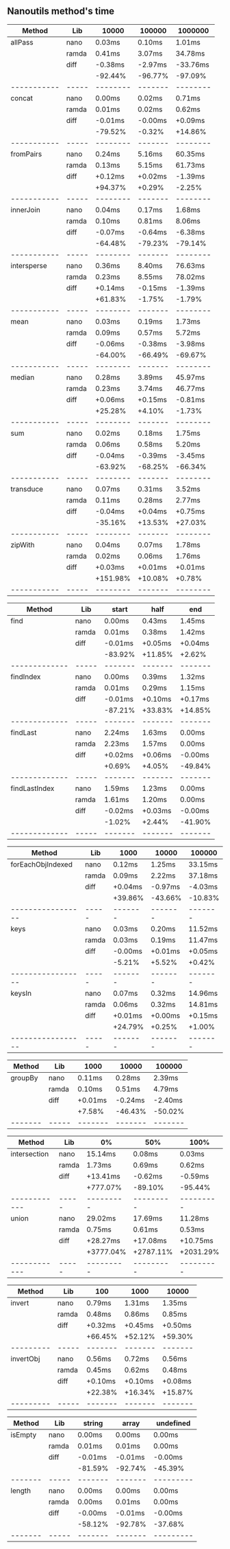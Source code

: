## Nanoutils method's time
| Method      | Lib   |    10000 |  100000 |  1000000 |
| ----------- | ----- | -------- | ------- | -------- |
| allPass     | nano  |   0.03ms |  0.10ms |   1.01ms |
|             | ramda |   0.41ms |  3.07ms |  34.78ms |
|             | diff  |  -0.38ms | -2.97ms | -33.76ms |
|             |       |  -92.44% | -96.77% |  -97.09% |
| ----------- | ----- | -------- | ------- | -------- |
| concat      | nano  |   0.00ms |  0.02ms |   0.71ms |
|             | ramda |   0.01ms |  0.02ms |   0.62ms |
|             | diff  |  -0.01ms | -0.00ms |  +0.09ms |
|             |       |  -79.52% |  -0.32% |  +14.86% |
| ----------- | ----- | -------- | ------- | -------- |
| fromPairs   | nano  |   0.24ms |  5.16ms |  60.35ms |
|             | ramda |   0.13ms |  5.15ms |  61.73ms |
|             | diff  |  +0.12ms | +0.02ms |  -1.39ms |
|             |       |  +94.37% |  +0.29% |   -2.25% |
| ----------- | ----- | -------- | ------- | -------- |
| innerJoin   | nano  |   0.04ms |  0.17ms |   1.68ms |
|             | ramda |   0.10ms |  0.81ms |   8.06ms |
|             | diff  |  -0.07ms | -0.64ms |  -6.38ms |
|             |       |  -64.48% | -79.23% |  -79.14% |
| ----------- | ----- | -------- | ------- | -------- |
| intersperse | nano  |   0.36ms |  8.40ms |  76.63ms |
|             | ramda |   0.23ms |  8.55ms |  78.02ms |
|             | diff  |  +0.14ms | -0.15ms |  -1.39ms |
|             |       |  +61.83% |  -1.75% |   -1.79% |
| ----------- | ----- | -------- | ------- | -------- |
| mean        | nano  |   0.03ms |  0.19ms |   1.73ms |
|             | ramda |   0.09ms |  0.57ms |   5.72ms |
|             | diff  |  -0.06ms | -0.38ms |  -3.98ms |
|             |       |  -64.00% | -66.49% |  -69.67% |
| ----------- | ----- | -------- | ------- | -------- |
| median      | nano  |   0.28ms |  3.89ms |  45.97ms |
|             | ramda |   0.23ms |  3.74ms |  46.77ms |
|             | diff  |  +0.06ms | +0.15ms |  -0.81ms |
|             |       |  +25.28% |  +4.10% |   -1.73% |
| ----------- | ----- | -------- | ------- | -------- |
| sum         | nano  |   0.02ms |  0.18ms |   1.75ms |
|             | ramda |   0.06ms |  0.58ms |   5.20ms |
|             | diff  |  -0.04ms | -0.39ms |  -3.45ms |
|             |       |  -63.92% | -68.25% |  -66.34% |
| ----------- | ----- | -------- | ------- | -------- |
| transduce   | nano  |   0.07ms |  0.31ms |   3.52ms |
|             | ramda |   0.11ms |  0.28ms |   2.77ms |
|             | diff  |  -0.04ms | +0.04ms |  +0.75ms |
|             |       |  -35.16% | +13.53% |  +27.03% |
| ----------- | ----- | -------- | ------- | -------- |
| zipWith     | nano  |   0.04ms |  0.07ms |   1.78ms |
|             | ramda |   0.02ms |  0.06ms |   1.76ms |
|             | diff  |  +0.03ms | +0.01ms |  +0.01ms |
|             |       | +151.98% | +10.08% |   +0.78% |
| ----------- | ----- | -------- | ------- | -------- |

| Method        | Lib   |   start |    half |     end |
| ------------- | ----- | ------- | ------- | ------- |
| find          | nano  |  0.00ms |  0.43ms |  1.45ms |
|               | ramda |  0.01ms |  0.38ms |  1.42ms |
|               | diff  | -0.01ms | +0.05ms | +0.04ms |
|               |       | -83.92% | +11.85% |  +2.62% |
| ------------- | ----- | ------- | ------- | ------- |
| findIndex     | nano  |  0.00ms |  0.39ms |  1.32ms |
|               | ramda |  0.01ms |  0.29ms |  1.15ms |
|               | diff  | -0.01ms | +0.10ms | +0.17ms |
|               |       | -87.21% | +33.83% | +14.85% |
| ------------- | ----- | ------- | ------- | ------- |
| findLast      | nano  |  2.24ms |  1.63ms |  0.00ms |
|               | ramda |  2.23ms |  1.57ms |  0.00ms |
|               | diff  | +0.02ms | +0.06ms | -0.00ms |
|               |       |  +0.69% |  +4.05% | -49.84% |
| ------------- | ----- | ------- | ------- | ------- |
| findLastIndex | nano  |  1.59ms |  1.23ms |  0.00ms |
|               | ramda |  1.61ms |  1.20ms |  0.00ms |
|               | diff  | -0.02ms | +0.03ms | -0.00ms |
|               |       |  -1.02% |  +2.44% | -41.90% |
| ------------- | ----- | ------- | ------- | ------- |

| Method            | Lib   |    1000 |   10000 |  100000 |
| ----------------- | ----- | ------- | ------- | ------- |
| forEachObjIndexed | nano  |  0.12ms |  1.25ms | 33.15ms |
|                   | ramda |  0.09ms |  2.22ms | 37.18ms |
|                   | diff  | +0.04ms | -0.97ms | -4.03ms |
|                   |       | +39.86% | -43.66% | -10.83% |
| ----------------- | ----- | ------- | ------- | ------- |
| keys              | nano  |  0.03ms |  0.20ms | 11.52ms |
|                   | ramda |  0.03ms |  0.19ms | 11.47ms |
|                   | diff  | -0.00ms | +0.01ms | +0.05ms |
|                   |       |  -5.21% |  +5.52% |  +0.42% |
| ----------------- | ----- | ------- | ------- | ------- |
| keysIn            | nano  |  0.07ms |  0.32ms | 14.96ms |
|                   | ramda |  0.06ms |  0.32ms | 14.81ms |
|                   | diff  | +0.01ms | +0.00ms | +0.15ms |
|                   |       | +24.79% |  +0.25% |  +1.00% |
| ----------------- | ----- | ------- | ------- | ------- |

| Method  | Lib   |    1000 |   10000 |  100000 |
| ------- | ----- | ------- | ------- | ------- |
| groupBy | nano  |  0.11ms |  0.28ms |  2.39ms |
|         | ramda |  0.10ms |  0.51ms |  4.79ms |
|         | diff  | +0.01ms | -0.24ms | -2.40ms |
|         |       |  +7.58% | -46.43% | -50.02% |
| ------- | ----- | ------- | ------- | ------- |

| Method       | Lib   |        0% |       50% |      100% |
| ------------ | ----- | --------- | --------- | --------- |
| intersection | nano  |   15.14ms |    0.08ms |    0.03ms |
|              | ramda |    1.73ms |    0.69ms |    0.62ms |
|              | diff  |  +13.41ms |   -0.62ms |   -0.59ms |
|              |       |  +777.07% |   -89.10% |   -95.44% |
| ------------ | ----- | --------- | --------- | --------- |
| union        | nano  |   29.02ms |   17.69ms |   11.28ms |
|              | ramda |    0.75ms |    0.61ms |    0.53ms |
|              | diff  |  +28.27ms |  +17.08ms |  +10.75ms |
|              |       | +3777.04% | +2787.11% | +2031.29% |
| ------------ | ----- | --------- | --------- | --------- |

| Method    | Lib   |     100 |    1000 |   10000 |
| --------- | ----- | ------- | ------- | ------- |
| invert    | nano  |  0.79ms |  1.31ms |  1.35ms |
|           | ramda |  0.48ms |  0.86ms |  0.85ms |
|           | diff  | +0.32ms | +0.45ms | +0.50ms |
|           |       | +66.45% | +52.12% | +59.30% |
| --------- | ----- | ------- | ------- | ------- |
| invertObj | nano  |  0.56ms |  0.72ms |  0.56ms |
|           | ramda |  0.45ms |  0.62ms |  0.48ms |
|           | diff  | +0.10ms | +0.10ms | +0.08ms |
|           |       | +22.38% | +16.34% | +15.87% |
| --------- | ----- | ------- | ------- | ------- |

| Method  | Lib   |  string |   array | undefined |
| ------- | ----- | ------- | ------- | --------- |
| isEmpty | nano  |  0.00ms |  0.00ms |    0.00ms |
|         | ramda |  0.01ms |  0.01ms |    0.00ms |
|         | diff  | -0.01ms | -0.01ms |   -0.00ms |
|         |       | -81.59% | -92.74% |   -45.39% |
| ------- | ----- | ------- | ------- | --------- |
| length  | nano  |  0.00ms |  0.00ms |    0.00ms |
|         | ramda |  0.00ms |  0.01ms |    0.00ms |
|         | diff  | -0.00ms | -0.01ms |   -0.00ms |
|         |       | -58.12% | -92.78% |   -37.68% |
| ------- | ----- | ------- | ------- | --------- |
